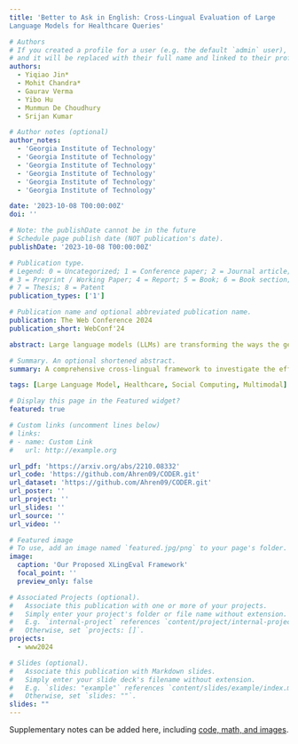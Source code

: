 ```yaml
---
title: 'Better to Ask in English: Cross-Lingual Evaluation of Large
Language Models for Healthcare Queries'

# Authors
# If you created a profile for a user (e.g. the default `admin` user), write the username (folder name) here
# and it will be replaced with their full name and linked to their profile.
authors:
  - Yiqiao Jin*
  - Mohit Chandra*
  - Gaurav Verma
  - Yibo Hu
  - Munmun De Choudhury
  - Srijan Kumar

# Author notes (optional)
author_notes:
  - 'Georgia Institute of Technology'
  - 'Georgia Institute of Technology'
  - 'Georgia Institute of Technology'
  - 'Georgia Institute of Technology'
  - 'Georgia Institute of Technology'
  - 'Georgia Institute of Technology'

date: '2023-10-08 T00:00:00Z'
doi: ''

# Note: the publishDate cannot be in the future
# Schedule page publish date (NOT publication's date).
publishDate: '2023-10-08 T00:00:00Z'

# Publication type.
# Legend: 0 = Uncategorized; 1 = Conference paper; 2 = Journal article;
# 3 = Preprint / Working Paper; 4 = Report; 5 = Book; 6 = Book section;
# 7 = Thesis; 8 = Patent
publication_types: ['1']

# Publication name and optional abbreviated publication name.
publication: The Web Conference 2024
publication_short: WebConf'24

abstract: Large language models (LLMs) are transforming the ways the general public accesses and consumes information. Their influence is particularly pronounced in pivotal sectors like healthcare, where lay individuals are increasingly appropriating LLMs as conversational agents for everyday queries. While LLMs demonstrate impressive language understanding and generation proficiencies, concerns regarding their safety remain paramount in these high-stake domains. Moreover, the development of LLMs is disproportionately focused on English. It remains unclear how these LLMs perform in the context of non-English languages, a gap that is critical for ensuring equity in the real-world use of these systems. This paper provides a framework to investigate the effectiveness of LLMs as multi-lingual dialogue systems for healthcare queries. Our empirically-derived framework "CliEval" focuses on three fundamental principles for evaluating LLM responses to naturalistic human-authored health-related questions, namely, correctness, consistency, and verifiability. Through extensive experiments on four major global languages, including English, Spanish, Chinese, and Hindi, spanning three expert-annotated large health Q&A datasets, and through an amalgamation of algorithmic and human-evaluation strategies, we found a pronounced disparity in LLM responses across these languages, indicating a need for enhanced cross-lingual capabilities. We further propose CliMed, a cross-lingual benchmark for examining the multilingual capabilities of LLMs in the healthcare context. Our findings underscore the pressing need to bolster the cross-lingual capacities of these models and the equitable information accessibility for all.

# Summary. An optional shortened abstract.
summary: A comprehensive cross-lingual framework to investigate the effectiveness of LLMs as multi-lingual dialogue systems for healthcare queries.

tags: [Large Language Model, Healthcare, Social Computing, Multimodal]

# Display this page in the Featured widget?
featured: true

# Custom links (uncomment lines below)
# links:
# - name: Custom Link
#   url: http://example.org

url_pdf: 'https://arxiv.org/abs/2210.08332'
url_code: 'https://github.com/Ahren09/CODER.git'
url_dataset: 'https://github.com/Ahren09/CODER.git'
url_poster: ''
url_project: ''
url_slides: ''
url_source: ''
url_video: ''

# Featured image
# To use, add an image named `featured.jpg/png` to your page's folder.
image:
  caption: 'Our Proposed XLingEval Framework'
  focal_point: ''
  preview_only: false

# Associated Projects (optional).
#   Associate this publication with one or more of your projects.
#   Simply enter your project's folder or file name without extension.
#   E.g. `internal-project` references `content/project/internal-project/index.md`.
#   Otherwise, set `projects: []`.
projects:
  - www2024

# Slides (optional).
#   Associate this publication with Markdown slides.
#   Simply enter your slide deck's filename without extension.
#   E.g. `slides: "example"` references `content/slides/example/index.md`.
#   Otherwise, set `slides: ""`.
slides: ""
---
```


<!-- {{% callout note %}}
Click the _Cite_ button above to demo the feature to enable visitors to import publication metadata into their reference management software.
{{% /callout %}}

{{% callout note %}}
Create your slides in Markdown - click the _Slides_ button to check out the example.
{{% /callout %}} -->

Supplementary notes can be added here, including [code, math, and images](https://wowchemy.com/docs/writing-markdown-latex/).
